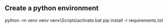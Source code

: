 ## Create a python environment
python -m venv venv
venv\Scripts\activate.bat
pip install -r requirements.txt
